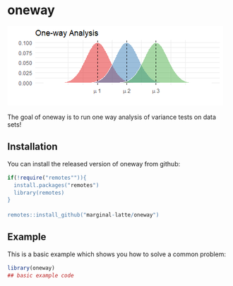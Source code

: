 
# oneway

![](oneway.png)

The goal of oneway is to run one way analysis of variance tests on data sets!

## Installation

You can install the released version of oneway from github:

``` r
if(!require("remotes"")){
  install.packages("remotes")
  library(remotes)
}

remotes::install_github("marginal-latte/oneway")
```

## Example

This is a basic example which shows you how to solve a common problem:

``` r
library(oneway)
## basic example code
```

